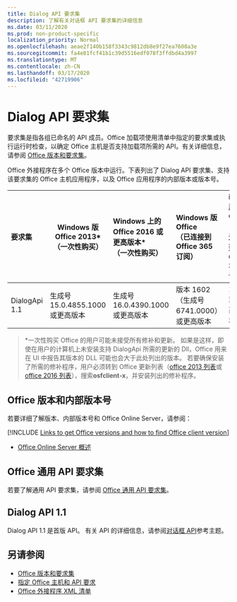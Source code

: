 ```yaml
---
title: Dialog API 要求集
description: 了解有关对话框 API 要求集的详细信息
ms.date: 03/11/2020
ms.prod: non-product-specific
localization_priority: Normal
ms.openlocfilehash: aeae2f140b158f3343c9812db8e9f27ea7608a3e
ms.sourcegitcommit: fa4e81fcf41b1c39d5516edf078f3ffdbd4a3997
ms.translationtype: MT
ms.contentlocale: zh-CN
ms.lasthandoff: 03/17/2020
ms.locfileid: "42719906"
---
```

# <a name="dialog-api-requirement-sets"></a>Dialog API 要求集

要求集是指各组已命名的 API 成员。Office 加载项使用清单中指定的要求集或执行运行时检查，以确定 Office 主机是否支持加载项所需的 API。有关详细信息，请参阅 [Office 版本和要求集](../../develop/office-versions-and-requirement-sets.md)。

Office 外接程序在多个 Office 版本中运行。下表列出了 Dialog API 要求集、支持该要求集的 Office 主机应用程序，以及 Office 应用程序的内部版本或版本号。

|  要求集  | Windows 版 Office 2013\*<br>（一次性购买） | Windows 上的 Office 2016 或更高版本\*<br>（一次性购买）   | Windows 版 Office<br>（已连接到 Office 365 订阅） |  iPad 版 Office<br>（已连接到 Office 365 订阅）  |  Mac 版 Office<br>（连接到 Office 365 订阅）  | Office 网页版  |  Office Online Server  |
|:-----|-----|:-----|:-----|:-----|:-----|:-----|:-----|
| DialogApi 1.1  | 生成号 15.0.4855.1000 或更高版本 | 生成号 16.0.4390.1000 或更高版本 | 版本 1602（生成号 6741.0000）或更高版本 | 1.22 或更高版本 | 15.20 或更高版本| 2017 年 1 月 | 版本 1608（内部版本 7601.6800）或更高版本|

>\*一次性购买 Office 的用户可能未接受所有修补和更新。 如果是这样，即使在用户的计算机上未安装支持 DialogApi 所需的更新的 Dll，Office 用来在 UI 中报告其版本的 DLL 可能也会大于此处列出的版本。 若要确保安装了所需的修补程序，用户必须转到 Office 更新列表（[office 2013 列表](/officeupdates/msp-files-office-2013)或[office 2016 列表](/officeupdates/msp-files-office-2016)），搜索**osfclient-x**，并安装列出的修补程序。

## <a name="office-versions-and-build-numbers"></a>Office 版本和内部版本号

若要详细了解版本、内部版本号和 Office Online Server，请参阅：

[!INCLUDE [Links to get Office versions and how to find Office client version](../../includes/links-get-office-versions-builds.md)]
- [Office Online Server 概述](/officeonlineserver/office-online-server-overview)

## <a name="office-common-api-requirement-sets"></a>Office 通用 API 要求集

若要了解通用 API 要求集，请参阅 [Office 通用 API 要求集](office-add-in-requirement-sets.md)。

## <a name="dialog-api-11"></a>Dialog API 1.1

Dialog API 1.1 是首版 API。 有关 API 的详细信息，请参阅[对话框 API](/javascript/api/office/office.ui)参考主题。

## <a name="see-also"></a>另请参阅

- [Office 版本和要求集](../../develop/office-versions-and-requirement-sets.md)
- [指定 Office 主机和 API 要求](../../develop/specify-office-hosts-and-api-requirements.md)
- [Office 外接程序 XML 清单](../../develop/add-in-manifests.md)
